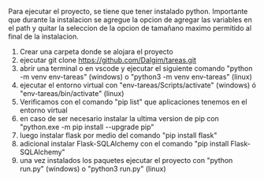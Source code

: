 Para ejecutar el proyecto, se tiene que tener instalado python. Importante que durante la instalacion se agregue la opcion de
agregar las variables en el path y quitar la seleccion de la opcion de tamañano maximo permitido al final de la instalacion.

1. Crear una carpeta donde se alojara el proyecto
2. ejecutar git clone https://github.com/Dalgim/tareas.git
3. abrir una terminal o en vscode y ejecutar el siguiente comando "python -m venv env-tareas" (windows) o "python3 -m venv env-tareas" (linux)
4. ejecutar el entorno virtual con "env-tareas/Scripts/activate" (windows) ó "env-tareas/bin/activate" (linux)
5. Verificamos con el comando "pip list" que aplicaciones tenemos en el entorno virtual
6. en caso de ser necesario instalar la ultima version de pip con "python.exe -m pip install --upgrade pip"
7. luego instalar flask por medio del comando "pip install flask"
8. adicional instalar Flask-SQLAlchemy con el comando "pip install Flask-SQLAlchemy"
9. una vez instalados los paquetes ejecutar el proyecto con "python run.py" (windows) o "python3 run.py" (linux)
